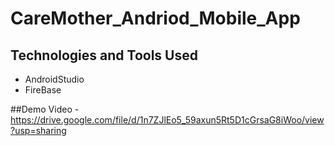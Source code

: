 # CareMother_Andriod_Mobile_App

## Technologies and Tools Used
- AndroidStudio
- FireBase

##Demo Video 
-https://drive.google.com/file/d/1n7ZJlEo5_59axun5Rt5D1cGrsaG8iWoo/view?usp=sharing




